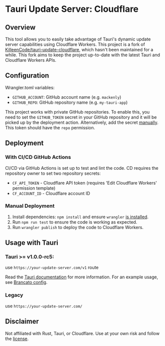 # Tauri Update Server: Cloudflare

## Overview
This tool allows you to easily take advantage of Tauri's dynamic update server capabilities using Cloudflare Workers. This project is a fork of [KilleenCode/tauri-update-cloudflare](https://github.com/KilleenCode/tauri-update-cloudflare), which hasn't been maintained for a while. This fork aims to keep the project up-to-date with the latest Tauri and Cloudflare Workers APIs.

## Configuration
Wrangler.toml variables:
- `GITHUB_ACCOUNT`: GitHub account name (e.g. `mackenly`)
- `GITHUB_REPO`: GitHub repository name (e.g. `my-tauri-app`)

This project works with private GitHub repositories. To enable this, you need to set the `GITHUB_TOKEN` secret in your GitHub repository and it will be picked up by the deployment action. Alternatively, add the secret [manually](https://developers.cloudflare.com/workers/configuration/secrets/#add-secrets-to-your-project). This token should have the `repo` permission.

## Deployment
### With CI/CD GitHub Actions
CI/CD via GitHub Actions is set up to test and lint the code. CD requires the repository owner to set two repository secrets:
- `CF_API_TOKEN` - Cloudflare API token (requires 'Edit Cloudflare Workers' permission template)
- `CF_ACCOUNT_ID` - Cloudflare account ID

### Manual Deployment
1. Install dependencies: `npm install` and ensure `wrangler` [is installed](https://developers.cloudflare.com/workers/wrangler/install-and-update/).
2. Run `npm run test` to ensure the code is working as expected.
3. Run `wrangler publish` to deploy the code to Cloudflare Workers.

## Usage with Tauri
### Tauri >= v1.0.0-rc5:

use `https://your-update-server.com/v1` route

Read the [Tauri documentation](https://tauri.app/v1/guides/distribution/updater#tauri-configuration) for more information. For an example usage, see [Brancato config](https://github.com/KilleenCode/brancato/blob/main/src-tauri/tauri.conf.json#L55).

### Legacy
use `https://your-update-server.com/`

## Disclaimer
Not affiliated with Rust, Tauri, or Cloudflare. Use at your own risk and follow the [license](./LICENSE).